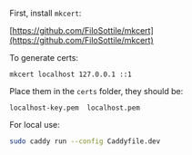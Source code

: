 First, install `mkcert`:

[https://github.com/FiloSottile/mkcert](https://github.com/FiloSottile/mkcert)

To generate certs:
```commandline
mkcert localhost 127.0.0.1 ::1
```

Place them in the `certs` folder, they should be:
```text
localhost-key.pem  localhost.pem
```

For local use:
```bash
sudo caddy run --config Caddyfile.dev
```